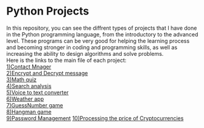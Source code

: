 # Python Projects
In this repository, you can see the diffrent types of projects that I have done in the Python programming language, from the introductory to the advanced level.
These programs can be very good for helping the learning process and becoming stronger in coding and programming skills, as well as increasing the ability to design algorithms and solve problems.  
Here is the links to the main file of each project:  
[1)Contact Mnager](Contact_Manager/contact_manager.ipynb)  
[2)Encrypt and Decrypt message](EncryptandDecryptmessage/main.py)  
[3)Math quiz](Math_Quiz/math_quiz.py)  
[4)Search analysis](Searchanalysis/search_analysis.py)  
[5)Voice to text converter](Voicetotextconverter/main.py)  
[6)Weather app](WeatherApp/main.py)  
[7)GuessNumber game](guess_numbergame/guess_number.py)  
[8)Hangman game](hangmangame/hangman.py)  
[9)Password Management](password_management/password_management.py)
[10)Processing the price of Cryptocurrencies](processingthepriceofcryptocurrencies/main.py)





